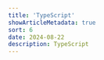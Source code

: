 ```yaml
---
title: 'TypeScript'
showArticleMetadata: true
sort: 6
date: 2024-08-22
description: TypeScript
---
```


<ClientOnly><Redirect route="/01-base"/></ClientOnly>
